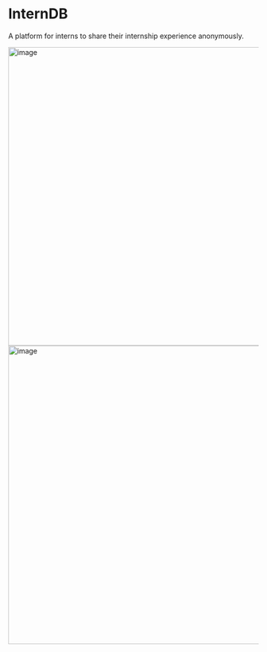 # InternDB

A platform for interns to share their internship experience anonymously.

<img width="600" alt="image" src="https://github.com/ryanmckim/InternDB/assets/72713726/6d030494-90c8-4c4b-954d-0dcb6813aa66">


<img width="600" alt="image" src="https://github.com/ryanmckim/InternDB/assets/72713726/ccba6b7e-b9af-492e-8854-066106cd5da2">
